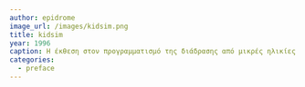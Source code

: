 ```yaml
---
author: epidrome
image_url: /images/kidsim.png
title: kidsim
year: 1996
caption: Η έκθεση στον προγραμματισμό της διάδρασης από μικρές ηλικίες έχει αναγνωριστεί ως μια σημαντική αξία του ψηφιακού αλφαβητισμού και έχει γίνει μια διαχρονική προσπάθεια να φτιαχτούν οπτικές γλώσσες προγραμματισμού ώστε η διάδραση με τους υπολογιστές να είναι κάτι περισσότερο από απλή κατανάλωση έτοιμων εμπειριών.
categories:
  - preface
---
```

